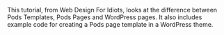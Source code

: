 <script>
{
    "title": "Pods – Pages and Templates and More Pages OH MY!",
    "excerpt": "This tutorial, from Web Design For Idiots, looks at the difference between Pods Templates, Pods Pages and WordPress pages. It also includes example code for creating a Pods page template in a WordPress theme.",
    "author": "lindsayanng",
    "link": "http://webdesignforidiots.net/2014/01/pulling-a-video-from-a-posts-content-and-displaying-it/",
    "termSlugs": {
        "tutorial_type": [
            "adding-custom-fields", "beginner", "choosing-content-types", "using-pods-in-themes",
            "using-pods-pages", "using-pods-templates"
        ]
    },
    "customFields": [
    {"key":"_yoast_wpseo_title", "value": "Pods – Pages and Templates and More Pages OH MY!- Pods Framework"},
    {"key":"_yoast_wpseo_metadesc", "value": "Learn the difference between Pods Templates, Pods Pages and WordPress pages and look at example code for adding a Pods page template to your theme."}
    ]
}
</script>
This tutorial, from Web Design For Idiots, looks at the difference between Pods Templates, Pods Pages and WordPress pages. It also includes example code for creating a Pods page template in a WordPress theme.
